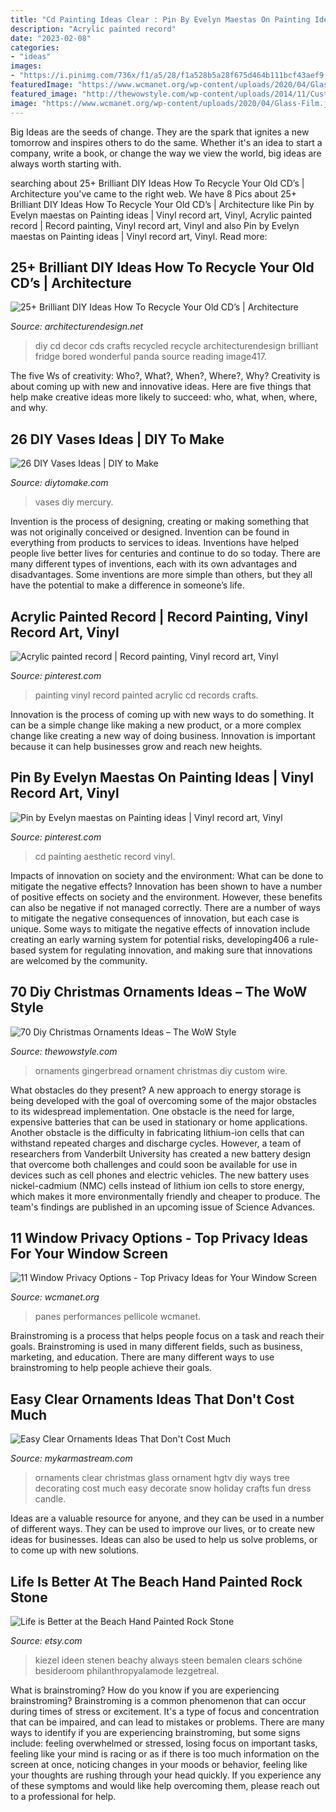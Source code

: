 ```yaml
---
title: "Cd Painting Ideas Clear : Pin By Evelyn Maestas On Painting Ideas"
description: "Acrylic painted record"
date: "2023-02-08"
categories:
- "ideas"
images:
- "https://i.pinimg.com/736x/f1/a5/28/f1a528b5a28f675d464b111bcf43aef9.jpg"
featuredImage: "https://www.wcmanet.org/wp-content/uploads/2020/04/Glass-Film.jpg"
featured_image: "http://thewowstyle.com/wp-content/uploads/2014/11/Custom-Gingerbread-Ornament.jpg"
image: "https://www.wcmanet.org/wp-content/uploads/2020/04/Glass-Film.jpg"
---
```



Big Ideas are the seeds of change. They are the spark that ignites a new tomorrow and inspires others to do the same. Whether it's an idea to start a company, write a book, or change the way we view the world, big ideas are always worth starting with.

	

		
searching about 25+ Brilliant DIY Ideas How To Recycle Your Old CD’s | Architecture you've came to the right web. We have 8 Pics about 25+ Brilliant DIY Ideas How To Recycle Your Old CD’s | Architecture like Pin by Evelyn maestas on Painting ideas | Vinyl record art, Vinyl, Acrylic painted record | Record painting, Vinyl record art, Vinyl and also Pin by Evelyn maestas on Painting ideas | Vinyl record art, Vinyl. Read more:
		
    
## 25+ Brilliant DIY Ideas How To Recycle Your Old CD’s | Architecture

<img loading=lazy src="https://cdn.architecturendesign.net/wp-content/uploads/2014/12/AD-Recycled-DIY-Old-CD-Crafts-29.jpg" onerror="this.onerror=null;this.src='https://tse1.mm.bing.net/th?id=OIP.TG8TzOOpJOhc5JWawPOsnQHaJ3&amp;pid=15.1';" alt="25+ Brilliant DIY Ideas How To Recycle Your Old CD’s | Architecture">

_Source: architecturendesign.net_

>diy cd decor cds crafts recycled recycle architecturendesign brilliant fridge bored wonderful panda source reading image417. 

	

The five Ws of creativity: Who?, What?, When?, Where?, Why?
Creativity is about coming up with new and innovative ideas. Here are five things that help make creative ideas more likely to succeed: who, what, when, where, and why.

    
## 26 DIY Vases Ideas | DIY To Make

<img loading=lazy src="http://www.diytomake.com/wp-content/uploads/2016/03/DIY-Mercury-Vases.jpg" onerror="this.onerror=null;this.src='https://tse2.mm.bing.net/th?id=OIP.o1g9u2S9D5Pb-AK0VtjyRAHaJ3&amp;pid=15.1';" alt="26 DIY Vases Ideas | DIY to Make">

_Source: diytomake.com_

>vases diy mercury. 

	

Invention is the process of designing, creating or making something that was not originally conceived or designed. Invention can be found in everything from products to services to ideas. Inventions have helped people live better lives for centuries and continue to do so today. There are many different types of inventions, each with its own advantages and disadvantages. Some inventions are more simple than others, but they all have the potential to make a difference in someone’s life.

    
## Acrylic Painted Record | Record Painting, Vinyl Record Art, Vinyl

<img loading=lazy src="https://i.pinimg.com/736x/f1/a5/28/f1a528b5a28f675d464b111bcf43aef9.jpg" onerror="this.onerror=null;this.src='https://tse3.mm.bing.net/th?id=OIP.EWmlf5BDzMMX2sxp2zlO0QHaJ4&amp;pid=15.1';" alt="Acrylic painted record | Record painting, Vinyl record art, Vinyl">

_Source: pinterest.com_

>painting vinyl record painted acrylic cd records crafts. 

	

Innovation is the process of coming up with new ways to do something. It can be a simple change like making a new product, or a more complex change like creating a new way of doing business. Innovation is important because it can help businesses grow and reach new heights.

    
## Pin By Evelyn Maestas On Painting Ideas | Vinyl Record Art, Vinyl

<img loading=lazy src="https://i.pinimg.com/736x/48/ca/69/48ca69a6d78324bfa9b469682f9ee2c9.jpg" onerror="this.onerror=null;this.src='https://tse1.mm.bing.net/th?id=OIP.qLjFbOpoOZFTu0Z4V1gCPAHaNI&amp;pid=15.1';" alt="Pin by Evelyn maestas on Painting ideas | Vinyl record art, Vinyl">

_Source: pinterest.com_

>cd painting aesthetic record vinyl. 

	

Impacts of innovation on society and the environment: What can be done to mitigate the negative effects?
Innovation has been shown to have a number of positive effects on society and the environment. However, these benefits can also be negative if not managed correctly. There are a number of ways to mitigate the negative consequences of innovation, but each case is unique. Some ways to mitigate the negative effects of innovation include creating an early warning system for potential risks, developing406
a rule-based system for regulating innovation, and making sure that innovations are welcomed by the community.

    
## 70 Diy Christmas Ornaments Ideas – The WoW Style

<img loading=lazy src="http://thewowstyle.com/wp-content/uploads/2014/11/Custom-Gingerbread-Ornament.jpg" onerror="this.onerror=null;this.src='https://tse4.mm.bing.net/th?id=OIP.Vcil6XjR2grTvNDus6I4pAHaLH&amp;pid=15.1';" alt="70 Diy Christmas Ornaments Ideas – The WoW Style">

_Source: thewowstyle.com_

>ornaments gingerbread ornament christmas diy custom wire. 

	

What obstacles do they present?
A new approach to energy storage is being developed with the goal of overcoming some of the major obstacles to its widespread implementation. One obstacle is the need for large, expensive batteries that can be used in stationary or home applications. Another obstacle is the difficulty in fabricating lithium-ion cells that can withstand repeated charges and discharge cycles. However, a team of researchers from Vanderbilt University has created a new battery design that overcome both challenges and could soon be available for use in devices such as cell phones and electric vehicles. The new battery uses nickel-cadmium (NMC) cells instead of lithium ion cells to store energy, which makes it more environmentally friendly and cheaper to produce. The team's findings are published in an upcoming issue of Science Advances.

    
## 11 Window Privacy Options - Top Privacy Ideas For Your Window Screen

<img loading=lazy src="https://www.wcmanet.org/wp-content/uploads/2020/04/Glass-Film.jpg" onerror="this.onerror=null;this.src='https://tse4.mm.bing.net/th?id=OIP.OM5QPe_F4QcWaOXRrKbpxgHaLH&amp;pid=15.1';" alt="11 Window Privacy Options - Top Privacy Ideas for Your Window Screen">

_Source: wcmanet.org_

>panes performances pellicole wcmanet. 

	

Brainstroming is a process that helps people focus on a task and reach their goals. Brainstroming is used in many different fields, such as business, marketing, and education. There are many different ways to use brainstroming to help people achieve their goals.

    
## Easy Clear Ornaments Ideas That Don&#039;t Cost Much

<img loading=lazy src="https://mykarmastream.com/wp-content/uploads/2017/12/diy-clear-ornament-10-.jpg" onerror="this.onerror=null;this.src='https://tse3.mm.bing.net/th?id=OIP.YMDm3y-xchmAbAGhPtVUjQHaLH&amp;pid=15.1';" alt="Easy Clear Ornaments Ideas That Don&#039;t Cost Much">

_Source: mykarmastream.com_

>ornaments clear christmas glass ornament hgtv diy ways tree decorating cost much easy decorate snow holiday crafts fun dress candle. 

	

Ideas are a valuable resource for anyone, and they can be used in a number of different ways. They can be used to improve our lives, or to create new ideas for businesses. Ideas can also be used to help us solve problems, or to come up with new solutions.

    
## Life Is Better At The Beach Hand Painted Rock Stone

<img loading=lazy src="https://img1.etsystatic.com/000/0/6185963/il_fullxfull.263285781.jpg" onerror="this.onerror=null;this.src='https://tse2.mm.bing.net/th?id=OIP.rs8bmcMnTZFRSiiz4YdxlgHaFj&amp;pid=15.1';" alt="Life is Better at the Beach Hand Painted Rock Stone">

_Source: etsy.com_

>kiezel ideen stenen beachy always steen bemalen clears schöne besideroom philanthropyalamode lezgetreal. 

	

What is brainstroming?
How do you know if you are experiencing brainstroming? Brainstroming is a common phenomenon that can occur during times of stress or excitement. It's a type of focus and concentration that can be impaired, and can lead to mistakes or problems. There are many ways to identify if you are experiencing brainstroming, but some signs include: feeling overwhelmed or stressed, losing focus on important tasks, feeling like your mind is racing or as if there is too much information on the screen at once, noticing changes in your moods or behavior, feeling like your thoughts are rushing through your head quickly. If you experience any of these symptoms and would like help overcoming them, please reach out to a professional for help.

